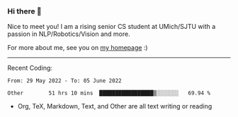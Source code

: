 ### Hi there 👋

Nice to meet you! I am a rising senior CS student at UMich/SJTU with a passion in NLP/Robotics/Vision and more. 

For more about me, see you on [my homepage](https://jiayipan.me) :)

---

Recent Coding:
<!--START_SECTION:waka-->

```text
From: 29 May 2022 - To: 05 June 2022

Other        51 hrs 10 mins  █████████████████▒░░░░░░░   69.94 %
```

<!--END_SECTION:waka-->
- Org, TeX, Markdown, Text, and Other are all text writing or reading
